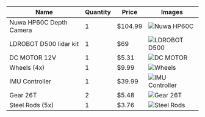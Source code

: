 | Name                    | Quantity | Price   | Images |
|-------------------------|----------|---------|--------|
| Nuwa HP60C Depth Camera | 1        | $104.99 | ![Nuwa HP60C](https://s.alicdn.com/@sc04/kf/He7e97536050940668e911a0953f5907e1.png_960x960q80.jpg) |
| LDROBOT D500 lidar kit  | 1        | $69     | ![LDROBOT D500](https://ae04.alicdn.com/kf/Se79f4374dad14ac8a7fe292c99c5eb25g.jpg_.webp) |
| DC MOTOR 12V            | 1        | $5.31   | ![DC MOTOR](https://ae04.alicdn.com/kf/S07cba76af3b14f249fdbc3edfdbb1ef4s.jpg_.webp) |
| Wheels (4x)             | 1        | $9.99   | ![Wheels](https://www.hiwonder.com/cdn/shop/files/68.jpg?v=1705311390%201200w) |
| IMU Controller          | 1        | $39.99  | ![IMU Controller](https://www.hiwonder.com/cdn/shop/files/1_39aaca4a-992b-4976-b21c-6a53e3ac99a9.jpg?v=1726816513%201200w) |
| Gear 26T                | 2        | $5.48   | ![Gear 26T](https://img.kwcdn.com/product/fancy/d4ca6991-57a3-4811-86c1-9d5b4e9ff061.jpg?imageView2/2/w/800/q/70/format/webp) |
| Steel Rods (5x)         | 1        | $3.76   | ![Steel Rods](https://img.kwcdn.com/product/fancy/ec49fb21-845d-4714-ad40-312e50e67fd4.jpg?imageView2/2/w/800/q/70/format/webp) |
